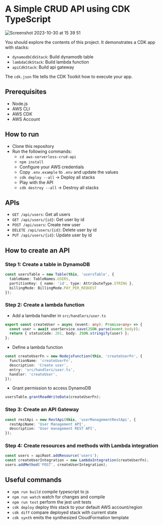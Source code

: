 # A Simple CRUD API using CDK TypeScript
![Screenshot 2023-10-30 at 15 39 51](https://github.com/hungds99/aws-serverless-crud-api/assets/34293141/ef8b2b18-224c-4fd2-8b12-4ede2078eceb)

You should explore the contents of this project. It demonstrates a CDK app with stacks:
  - `dynamodbCdkStack`: Build dynamodb table
  - `lambdaCdkStack`: Build lambda function
  - `apiCdkStack`: Build api gateway

The `cdk.json` file tells the CDK Toolkit how to execute your app.

## Prerequisites
* Node.js
* AWS CLI
* AWS CDK
* AWS Account

## How to run
 - Clone this repository
 - Run the following commands:
   - `cd aws-serverless-crud-api`
   - `npm install`
   - Configure your AWS credentials
   - Copy `.env.example` to `.env` and update the values
   - `cdk deploy --all` -> Deploy all stacks
   - Play with the API
   - `cdk destroy --all` -> Destroy all stacks

## APIs
* `GET /api/users`: Get all users
* `GET /api/users/{id}`: Get user by id
* `POST /api/users`: Create new user
* `DELETE /api/users/{id}`: Delete user by id
* `PUT /api/users/{id}`: Update user by id

## How to create an API

### Step 1: Create a table in DynamoDB
```typescript
const usersTable = new Table(this, 'usersTable', {
  tableName: TableNames.USERS,
  partitionKey: { name: 'id', type: AttributeType.STRING },
  billingMode: BillingMode.PAY_PER_REQUEST
});
```

### Step 2: Create a lambda function
- Add a lambda handler in `src/handlers/user.ts`
```typescript
export const createUser = async (event: any): Promise<any> => {
  const user = await userService.save(JSON.parse(event.body));
  return { statusCode: 201, body: JSON.stringify(user) };
};
```
- Define a lambda function
```typescript
const createUserFn = new NodejsFunction(this, 'createUserFn', {
  functionName: 'createUserFn',
  description: 'Create user',
  entry: 'src/handlers/user.ts',
  handler: 'createUser',
});
```
- Grant permission to access DynamoDB
```typescript
usersTable.grantReadWriteData(createUserFn);
```

### Step 3: Create an API Gateway
```typescript
const restApi = new RestApi(this, 'userManagementRestApi', {
  restApiName: 'User Management API',
  description: 'User management REST API',
});
```

### Step 4: Create resources and methods with Lambda integration
```typescript
const users = apiRoot.addResource('users');
const createUserIntegration = new LambdaIntegration(createUserFn);
users.addMethod('POST', createUserIntegration);
```

## Useful commands

* `npm run build`   compile typescript to js
* `npm run watch`   watch for changes and compile
* `npm run test`    perform the jest unit tests
* `cdk deploy`      deploy this stack to your default AWS account/region
* `cdk diff`        compare deployed stack with current state
* `cdk synth`       emits the synthesized CloudFormation template